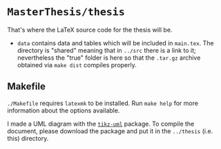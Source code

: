`MasterThesis/thesis`
=====================

That's where the LaTeX source code for the thesis will be.

 * `data` contains data and tables which will be included in `main.tex`.
 The directory is "shared" meaning that in `../src` there is a link to it; nevertheless the "true" folder is here so that the `.tar.gz` archive obtained via `make dist` compiles properly.

Makefile
--------
`./Makefile` requires `latexmk` to be installed.
Run `make help` for more information about the options available.

I made a UML diagram with the [`tikz-uml`](http://perso.ensta-paristech.fr/~kielbasi/tikzuml/index.php?lang=en) package.
To compile the document, please download the package and put it in the `../thesis` (i.e. this) directory.
